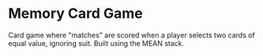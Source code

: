 # Memory Card Game
Card game where "matches" are scored when a player selects two cards of equal value, ignoring suit. Built using the MEAN stack.
